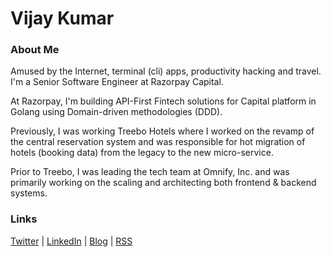 # Vijay Kumar

### About Me
Amused by the Internet, terminal (cli) apps, productivity hacking and travel. I'm a Senior Software Engineer at Razorpay Capital.

At Razorpay, I'm building API-First Fintech solutions for Capital platform in Golang using Domain-driven methodologies (DDD).

Previously, I was working Treebo Hotels where I worked on the revamp of the central reservation system and was responsible for hot migration of hotels (booking data) from the legacy to the new micro-service.

Prior to Treebo, I was leading the tech team at Omnify, Inc. and was primarily working on the scaling and architecting both frontend & backend systems.

### Links

[Twitter](https://www.twitter.com/nvjkmr) | 
[LinkedIn](https://www.linkedin.com/in/nvjkmr/) | 
[Blog](http://blog.nvijaykumar.me/) | 
[RSS](https://blog.nvijaykumar.me/rss)
